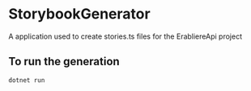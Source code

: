 # StorybookGenerator

A application used to create stories.ts files for the ErabliereApi project

## To run the generation

```
dotnet run
```